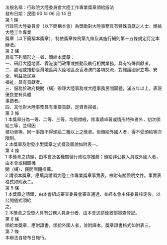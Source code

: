 法規名稱：行政院大陸委員會大陸工作專業獎章頒給辦法  
發布日期：民國 90 年 06 月 14 日  
第 1 條  
行政院大陸委員會（以下簡稱本會）為獎勵對大陸事務具有特殊貢獻之人士，頒給大陸工作專業  
獎章（以下簡稱本獎章），特依獎章條例第九條及其施行細則第十五條規定訂定本辦法。  
第 2 條  
具有下列情形之一者，頒給本獎章：  
一、研訂大陸地區、香港澳門政策或推動及執行相關業務，具有特殊貢獻者。  
二、處理或推動臺灣地區與大陸地區及香港澳門各項交流，對維護國家立場、安全、利益及民眾  
福祉，具有貢獻者。  
三、服務於政府機關（構）辦理大陸事務或大陸事務民間團體，滿五年以上，表現優良並有具體  
事蹟者。  
四、其他對大陸事務具有重要貢獻，足資表揚者。  
第 3 條  
1 本獎章分為一等、二等、三等，均用襟綬，除事蹟卓著或情形特殊者外，初次頒給三等，並得因  
積功晉等。同一事蹟不得頒給二種以上之獎章。但頒給外國人者，得不受頒給等次限制。  
2 本獎章及附發小型獎章之式樣及圖說如附表一。  
第 4 條  
1 本獎章之請頒，由本會及各機關循行政程序推薦；頒給非公教人員或外國人者，由本會或相關機  
關（構）、民間團體推薦。  
2 請頒本獎章，應填具請頒大陸工作專業獎章事實表，檢附有關證明文件。事實表格式如附表二。  
第 5 條  
1 本獎章之請頒，由本會組成審查委員會審查通過，並經本會主任委員核定後，以公開儀式頒給  
之。  
2 本獎章之受獎人具有公務人員身分者，由本會送請銓敘部審查登記。  
第 6 條  
頒給本獎章，應附證書，頒給外國人者，並附譯本。獎章證書格式如附表三。  
第 7 條  
本辦法自發布日施行。  


